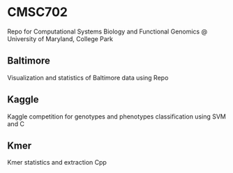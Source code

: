 CMSC702
=======

Repo for Computational Systems Biology and Functional Genomics @ University of Maryland, College Park


Baltimore
----------
Visualization and statistics of Baltimore data using Repo


Kaggle
-------
Kaggle competition for genotypes and phenotypes classification using SVM and C


Kmer
-----
Kmer statistics and extraction Cpp
